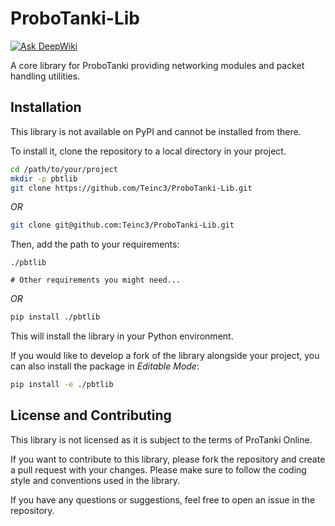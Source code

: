 # ProboTanki-Lib
[![Ask DeepWiki](https://deepwiki.com/badge.svg)](https://deepwiki.com/Teinc3/ProboTanki-Lib)

A core library for ProboTanki providing networking modules and packet handling utilities.

## Installation
This library is not available on PyPI and cannot be installed from there.

To install it, clone the repository to a local directory in your project.
```bash
cd /path/to/your/project
mkdir -p pbtlib
git clone https://github.com/Teinc3/ProboTanki-Lib.git
```
*OR*
```bash
git clone git@github.com:Teinc3/ProboTanki-Lib.git
```

Then, add the path to your requirements:
```pip-requirements
./pbtlib

# Other requirements you might need...
```
*OR*
```bash
pip install ./pbtlib
```

This will install the library in your Python environment.

If you would like to develop a fork of the library alongside your project,
you can also install the package in *Editable Mode*:
```bash
pip install -e ./pbtlib
```

## License and Contributing
This library is not licensed as it is subject to the terms of ProTanki Online.

If you want to contribute to this library, please fork the repository and create a pull request with your changes.
Please make sure to follow the coding style and conventions used in the library.

If you have any questions or suggestions, feel free to open an issue in the repository.